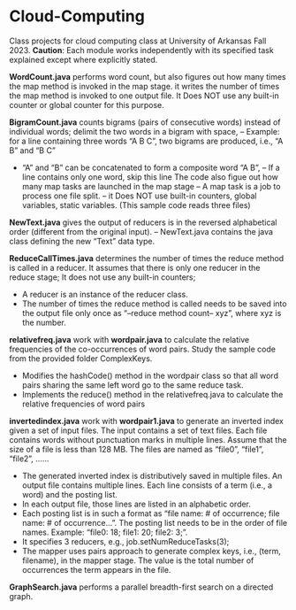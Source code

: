 # Cloud-Computing
Class projects for cloud computing class at University of Arkansas Fall 2023. **Caution**: Each module works independently with its specified task explained except where explicitly stated.

**WordCount.java** performs word count, but also figures out how many times the map method is invoked in the map stage. it writes the number of times the map method is invoked to one output file. It Does NOT use any built-in counter or global counter for this purpose.

**BigramCount.java** counts bigrams (pairs of consecutive words) instead of individual words; delimit the two words in a bigram with space, – Example: for a line containing three words “A B C”, two bigrams are produced, i.e., “A B” and “B C”
* “A” and “B” can be concatenated to form a composite word “A B”, – If a line contains only one word, skip this line
The code also figue out how many map tasks are launched in the map stage
– A map task is a job to process one file split.
– it Does NOT use built-in counters, global variables, static variables. (This sample code reads three files)

**NewText.java** gives the output of reducers is in the reversed alphabetical order (different from the original input).
– NewText.java contains the java class defining the new “Text” data type.

**ReduceCallTimes.java** determines the number of times the reduce method is called in a reducer. It assumes that there is only one reducer in the reduce stage; It does not use any built-in counters; 
* A reducer is an instance of the reducer class.
* The number of times the reduce method is called needs to be saved into the output file only once as “–reduce method count– xyz”, where xyz is the number.

**relativefreq.java** work with **wordpair.java**  to calculate the relative frequencies of the co-occurrences of word pairs. Study the sample code from the
provided folder ComplexKeys.
* Modifies the hashCode() method in the wordpair class so that all word pairs sharing the same left word go to the same reduce task.
* Implements the reduce() method in the relativefreq.java to calculate the relative frequencies of word pairs

**invertedindex.java** work with **wordpair1.java** to generate an inverted index given a set of input files. The input contains a set of text files. Each file contains words without punctuation marks in multiple lines. Assume that the size of a file is less than 128 MB. The files are named as “file0”, “file1”, “file2”, ......
* The generated inverted index is distributively saved in multiple files. An output file contains multiple lines. Each line consists of a term (i.e., a word) and the posting list.
* In each output file, those lines are listed in an alphabetic order.
* Each posting list is in such a format as “file name: # of occurrence; file name: # of occurrence...”. The posting list needs to be in the order of file names. Example: “file0: 18; file1: 20; file2: 3;”.
* It specifies 3 reducers, e.g., job.setNumReduceTasks(3);
* The mapper uses pairs approach to generate complex keys, i.e., (term, filename), in the mapper stage. The value is the total number of occurrences the term appears in the file.

**GraphSearch.java** performs a parallel breadth-first search on a directed graph.
